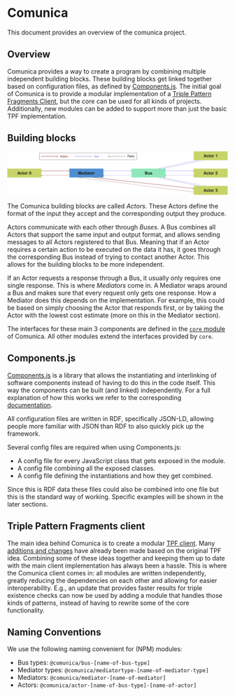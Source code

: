 # Comunica

This document provides an overview of the comunica project.

## Overview
Comunica provides a way to create a program by combining multiple independent building blocks.
These building blocks get linked together based on configuration files,
as defined by [Components.js](https://www.npmjs.com/package/lsd-components).
The initial goal of Comunica is to provide a modular implementation
of a [Triple Pattern Fragments Client](http://linkeddatafragments.org/software/),
but the core can be used for all kinds of projects.
Additionally, new modules can be added to support more than just the basic TPF implementation.

## Building blocks
![Communication overview](actor-mediator-bus.svg)

The Comunica building blocks are called *Actors*.
These Actors define the format of the input they accept and the corresponding output they produce.


Actors communicate with each other through *Buses*.
A Bus combines all Actors that support the same input and output format,
and allows sending messages to all Actors registered to that Bus.
Meaning that if an Actor requires a certain action to be executed on the data it has,
it goes through the corresponding Bus instead of trying to contact another Actor.
This allows for the building blocks to be more independent.

If an Actor requests a response through a Bus, it usually only requires one single response.
This is where *Mediators* come in.
A Mediator wraps around a Bus and makes sure that every request only gets one response.
How a Mediator does this depends on the implementation.
For example, this could be based on simply choosing the Actor that responds first,
or by taking the Actor with the lowest cost estimate (more on this in the Mediator section).

The interfaces for these main 3 components are defined in the
[`core` module](core.md) of Comunica.
All other modules extend the interfaces provided by `core`.

## Components.js
[Components.js](https://www.npmjs.com/package/lsd-components) is a library that allows 
the instantiating and interlinking of software components instead of having to do this in the code itself.
This way the components can be built (and linked) independently.
For a full explanation of how this works we refer to the corresponding
[documentation](http://componentsjs.readthedocs.io/en/latest/).

All configuration files are written in RDF, specifically JSON-LD,
allowing people more familiar with JSON than RDF to also quickly pick up the framework.

Several config files are required when using Components.js:
 * A config file for every JavaScript class that gets exposed in the module.
 * A config file combining all the exposed classes.
 * A config file defining the instantiations and how they get combined.

Since this is RDF data these files could also be combined into one file
but this is the standard way of working.
Specific examples will be shown in the later sections.

## Triple Pattern Fragments client
The main idea behind Comunica is to create a modular [TPF client](http://linkeddatafragments.org/software/).
Many [additions and changes](http://linkeddatafragments.org/publications/) have already been made
based on the original TPF idea.
Combining some of these ideas together and keeping them up to date with the main client implementation
has always been a hassle.
This is where the Comunica client comes in: all modules are written independently,
greatly reducing the dependencies on each other and allowing for easier interoperability.
E.g., an update that provides faster results for triple existence checks can now be used
by adding a module that handles those kinds of patterns,
instead of having to rewrite some of the core functionality.

## Naming Conventions
We use the following naming convenient for (NPM) modules:
* Bus types: `@comunica/bus-[name-of-bus-type]`
* Mediator types: `@comunica/mediatortype-[name-of-mediator-type]`
* Mediators: `@comunica/mediator-[name-of-mediator]`
* Actors: `@comunica/actor-[name-of-bus-type]-[name-of-actor]`